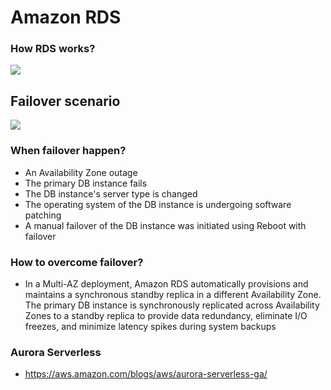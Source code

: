 # Amazon RDS

### How RDS works?

![](https://github.com/nanofaroque/nerd-read/blob/master/aws_solution_architect_prep/notes/rds/Screen%20Shot%202019-09-22%20at%2011.16.55%20AM.png)

## Failover scenario
![](https://github.com/nanofaroque/nerd-read/blob/master/aws_solution_architect_prep/notes/rds/Screen%20Shot%202019-09-22%20at%2011.32.13%20AM.png)

### When failover happen?
* An Availability Zone outage
* The primary DB instance fails
* The DB instance's server type is changed
* The operating system of the DB instance is undergoing software patching
* A manual failover of the DB instance was initiated using Reboot with failover

### How to overcome failover?
* In a Multi-AZ deployment, Amazon RDS automatically provisions and maintains a
synchronous standby replica in a different Availability Zone. The primary DB
instance is synchronously replicated across Availability Zones to a standby
replica to provide data redundancy, eliminate I/O freezes, and minimize latency
spikes during system backups


###  Aurora Serverless
* https://aws.amazon.com/blogs/aws/aurora-serverless-ga/
